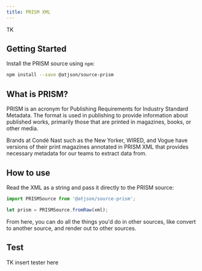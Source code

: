 ```yaml
---
title: PRISM XML
---
```


TK

## Getting Started

Install the PRISM source using `npm`:

```bash
npm install --save @atjson/source-prism
```

## What is PRISM?

PRISM is an acronym for Publishing Requirements for Industry Standard Metadata. The format is used in publishing to provide information about published works, primarily those that are printed in magazines, books, or other media.

Brands at Condé Nast such as the New Yorker, WIRED, and Vogue have versions of their print magazines annotated in PRISM XML that provides necessary metadata for our teams to extract data from.

## How to use

Read the XML as a string and pass it directly to the PRISM source:

```typescript
import PRISMSource from '@atjson/source-prism';

let prism = PRISMSource.fromRaw(xml);
```

From here, you can do all the things you'd do in other sources, like convert to another source, and render out to other sources.

## Test

TK insert tester here
